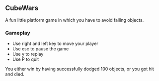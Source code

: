 ## CubeWars

A fun little platform game in which you have to avoid falling objects.

### Gameplay

 - Use right and left key to move your player
 - Use esc to pause the game
 - Use y to replay 
 - Use P to quit

 You either win by having successfully dodged 100 objects, or you got hit and died.
 
 
